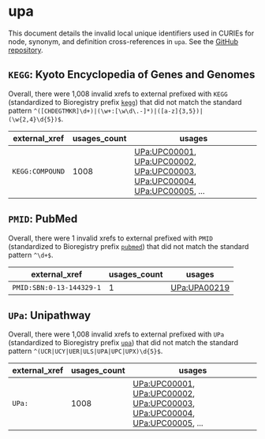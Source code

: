 # upa

This document details the invalid local unique identifiers used in CURIEs
for node, synonym, and definition cross-references in `upa`. See the [GitHub repository](https://github.com/geneontology/unipathway).


## `KEGG`: Kyoto Encyclopedia of Genes and Genomes

Overall, there were 1,008 invalid
xrefs to external prefixed with `KEGG` (standardized to Bioregistry
prefix [`kegg`](https://bioregistry.io/kegg)) that
did not match the standard pattern `^([CHDEGTMKR]\d+)|(\w+:[\w\d\.-]*)|([a-z]{3,5})|(\w{2,4}\d{5})$`.

| external_xref   |   usages_count | usages                                                                                                                                                                                                                                                                                                               |
|-----------------|----------------|----------------------------------------------------------------------------------------------------------------------------------------------------------------------------------------------------------------------------------------------------------------------------------------------------------------------|
| `KEGG:COMPOUND` |           1008 | [UPa:UPC00001](http://purl.obolibrary.org/obo/UPa_UPC00001), [UPa:UPC00002](http://purl.obolibrary.org/obo/UPa_UPC00002), [UPa:UPC00003](http://purl.obolibrary.org/obo/UPa_UPC00003), [UPa:UPC00004](http://purl.obolibrary.org/obo/UPa_UPC00004), [UPa:UPC00005](http://purl.obolibrary.org/obo/UPa_UPC00005), ... |

## `PMID`: PubMed

Overall, there were 1 invalid
xrefs to external prefixed with `PMID` (standardized to Bioregistry
prefix [`pubmed`](https://bioregistry.io/pubmed)) that
did not match the standard pattern `^\d+$`.

| external_xref            |   usages_count | usages                                                      |
|--------------------------|----------------|-------------------------------------------------------------|
| `PMID:SBN:0-13-144329-1` |              1 | [UPa:UPA00219](http://purl.obolibrary.org/obo/UPa_UPA00219) |

## `UPa`: Unipathway

Overall, there were 1,008 invalid
xrefs to external prefixed with `UPa` (standardized to Bioregistry
prefix [`upa`](https://bioregistry.io/upa)) that
did not match the standard pattern `^(UCR|UCY|UER|ULS|UPA|UPC|UPX)\d{5}$`.

| external_xref   |   usages_count | usages                                                                                                                                                                                                                                                                                                               |
|-----------------|----------------|----------------------------------------------------------------------------------------------------------------------------------------------------------------------------------------------------------------------------------------------------------------------------------------------------------------------|
| `UPa:`          |           1008 | [UPa:UPC00001](http://purl.obolibrary.org/obo/UPa_UPC00001), [UPa:UPC00002](http://purl.obolibrary.org/obo/UPa_UPC00002), [UPa:UPC00003](http://purl.obolibrary.org/obo/UPa_UPC00003), [UPa:UPC00004](http://purl.obolibrary.org/obo/UPa_UPC00004), [UPa:UPC00005](http://purl.obolibrary.org/obo/UPa_UPC00005), ... |

